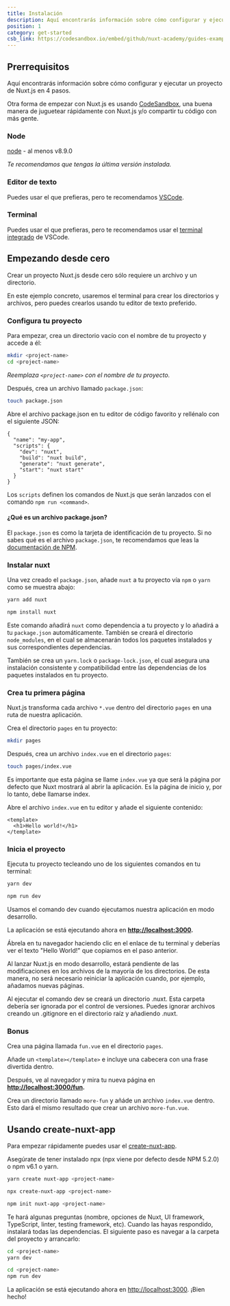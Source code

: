 ```yaml
---
title: Instalación
description: Aquí encontrarás información sobre cómo configurar y ejecutar un proyecto de Nuxt.js en 4 pasos.
position: 1
category: get-started
csb_link: https://codesandbox.io/embed/github/nuxt-academy/guides-examples/tree/master/01_get_started/01_installation?fontsize=14&hidenavigation=1&theme=dark
---
```


## Prerrequisitos

Aquí encontrarás información sobre cómo configurar y ejecutar un proyecto de Nuxt.js en 4 pasos.

<base-alert type="info">

Otra forma de empezar con Nuxt.js es usando [CodeSandbox](https://template.nuxtjs.org), una buena manera de juguetear rápidamente con Nuxt.js y/o compartir tu código con más gente.

</base-alert>

### Node

[node](https://nodejs.org/en/download/) - al menos v8.9.0

_Te recomendamos que tengas la última versión instalada._

### Editor de texto

Puedes usar el que prefieras, pero te recomendamos [VSCode](https://code.visualstudio.com/).

### Terminal

Puedes usar el que prefieras, pero te recomendamos usar el [terminal integrado](https://code.visualstudio.com/docs/editor/integrated-terminal) de VSCode.

## Empezando desde cero

Crear un proyecto Nuxt.js desde cero sólo requiere un archivo y un directorio.

En este ejemplo concreto, usaremos el terminal para crear los directorios y archivos, pero puedes crearlos usando tu editor de texto preferido.

### Configura tu proyecto

Para empezar, crea un directorio vacío con el nombre de tu proyecto y accede a él:

```bash
mkdir <project-name>
cd <project-name>
```

_Reemplaza `<project-name>` con el nombre de tu proyecto._

Después, crea un archivo llamado `package.json`:

```bash
touch package.json
```

Abre el archivo package.json en tu editor de código favorito y rellénalo con el siguiente JSON:

```json{}[package.json]
{
  "name": "my-app",
  "scripts": {
    "dev": "nuxt",
    "build": "nuxt build",
    "generate": "nuxt generate",
    "start": "nuxt start"
  }
}
```

Los `scripts` definen los comandos de Nuxt.js que serán lanzados con el comando `npm run <command>`.

#### **¿Qué es un archivo package.json?**

El `package.json` es como la tarjeta de identificación de tu proyecto. Si no sabes qué es el archivo `package.json`, te recomendamos que leas la [documentación de NPM](https://docs.npmjs.com/creating-a-package-json-file).

### Instalar nuxt

Una vez creado el `package.json`, añade `nuxt` a tu proyecto vía `npm` o `yarn` como se muestra abajo:

<code-group>
  <code-block label="Yarn" active>

```bash
yarn add nuxt
```

  </code-block>
  <code-block label="NPM">

```bash
npm install nuxt
```

  </code-block>
</code-group>

Este comando añadirá `nuxt` como dependencia a tu proyecto y lo añadirá a tu `package.json` automáticamente. También se creará el directorio `node_modules`, en el cual se almacenarán todos los paquetes instalados y sus correspondientes dependencias.

<base-alert type="info">

También se crea un `yarn.lock` o `package-lock.json`, el cual asegura una instalación consistente y compatibilidad entre las dependencias de los paquetes instalados en tu proyecto.

</base-alert>

### Crea tu primera página

Nuxt.js transforma cada archivo `*.vue` dentro del directorio `pages` en una ruta de nuestra aplicación.

Crea el directorio `pages` en tu proyecto:

```bash
mkdir pages
```

Después, crea un archivo `index.vue` en el directorio `pages`:

```bash
touch pages/index.vue
```

Es importante que esta página se llame `index.vue` ya que será la página por defecto que Nuxt mostrará al abrir la aplicación. Es la página de inicio y, por lo tanto, debe llamarse index.

Abre el archivo `index.vue` en tu editor y añade el siguiente contenido:

```html{}[pages/index.vue]
<template>
  <h1>Hello world!</h1>
</template>
```

### Inicia el proyecto

Ejecuta tu proyecto tecleando uno de los siguientes comandos en tu terminal:

<code-group>
  <code-block label="Yarn" active>

```bash
yarn dev
```

  </code-block>
  <code-block label="NPM">

```bash
npm run dev
```

  </code-block>
</code-group>

<base-alert type="info">

Usamos el comando dev cuando ejecutamos nuestra aplicación en modo desarrollo.

</base-alert>

La aplicación se está ejecutando ahora en **[http://localhost:3000](http://localhost:3000/).**

Ábrela en tu navegador haciendo clic en el enlace de tu terminal y deberías ver el texto "Hello World!" que copiamos en el paso anterior.

<base-alert type="info">

Al lanzar Nuxt.js en modo desarrollo, estará pendiente de las modificaciones en los archivos de la mayoría de los directorios. De esta manera, no será necesario reiniciar la aplicación cuando, por ejemplo, añadamos nuevas páginas.

</base-alert>

<base-alert type="warning">

Al ejecutar el comando dev se creará un directorio .nuxt. Esta carpeta debería ser ignorada por el control de versiones. Puedes ignorar archivos creando un .gitignore en el directorio raíz y añadiendo .nuxt.

</base-alert>

### Bonus

Crea una página llamada `fun.vue` en el directorio `pages`.

Añade un `<template></template>` e incluye una cabecera con una frase divertida dentro.

Después, ve al navegador y mira tu nueva página en **[http://localhost:3000/fun](http://localhost:3000/fun).**

<base-alert type="info">

Crea un directorio llamado `more-fun` y añáde un archivo `index.vue` dentro. Esto dará el mismo resultado que crear un archivo `more-fun.vue`.

</base-alert>

<app-modal>
  <code-sandbox  :src="csb_link"></code-sandbox>
</app-modal>

## Usando create-nuxt-app

Para empezar rápidamente puedes usar el [create-nuxt-app](https://github.com/nuxt/create-nuxt-app).

Asegúrate de tener instalado npx (npx viene por defecto desde NPM 5.2.0) o npm v6.1 o yarn.

<code-group>
  <code-block label="Yarn" active>

```bash
yarn create nuxt-app <project-name>
```

  </code-block>
  <code-block label="NPX">

```bash
npx create-nuxt-app <project-name>
```

  </code-block>
    <code-block label="NPM">

```bash
npm init nuxt-app <project-name>
```

  </code-block>

</code-group>

Te hará algunas preguntas (nombre, opciones de Nuxt, UI framework, TypeScript, linter, testing framework, etc). Cuando las hayas respondido, instalará todas las dependencias. El siguiente paso es navegar a la carpeta del proyecto y arrancarlo:

<code-group>
  <code-block label="Yarn" active>

```bash
cd <project-name>
yarn dev
```

  </code-block>
  <code-block label="NPM">

```bash
cd <project-name>
npm run dev
```

  </code-block>
</code-group>

La aplicación se está ejecutando ahora en [http://localhost:3000](http://localhost:3000). ¡Bien hecho!
